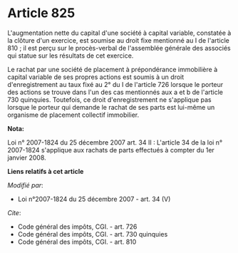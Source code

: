 # Article 825

L'augmentation nette du capital d'une société à capital variable, constatée à la clôture d'un exercice, est soumise au droit
fixe mentionné au I de l'article 810 ; il est perçu sur le procès-verbal de l'assemblée générale des associés qui statue sur
les résultats de cet exercice. 

Le rachat par une société de placement à prépondérance immobilière à capital variable de ses propres actions est soumis à un
droit d'enregistrement au taux fixé au 2° du I de l'article 726 lorsque le porteur des actions se trouve dans l'un des cas
mentionnés aux a et b de l'article 730 quinquies. Toutefois, ce droit d'enregistrement ne s'applique pas lorsque le porteur
qui demande le rachat de ses parts est lui-même un organisme de placement collectif immobilier.

**Nota:**

Loi n° 2007-1824 du 25 décembre 2007 art. 34 II : L'article 34 de la loi n° 2007-1824 s'applique aux rachats de parts
effectués à compter du 1er janvier 2008.

**Liens relatifs à cet article**

_Modifié par_:

  - Loi n°2007-1824 du 25 décembre 2007 - art. 34 (V)

_Cite_:

  - Code général des impôts, CGI. - art. 726
  - Code général des impôts, CGI. - art. 730 quinquies
  - Code général des impôts, CGI. - art. 810
